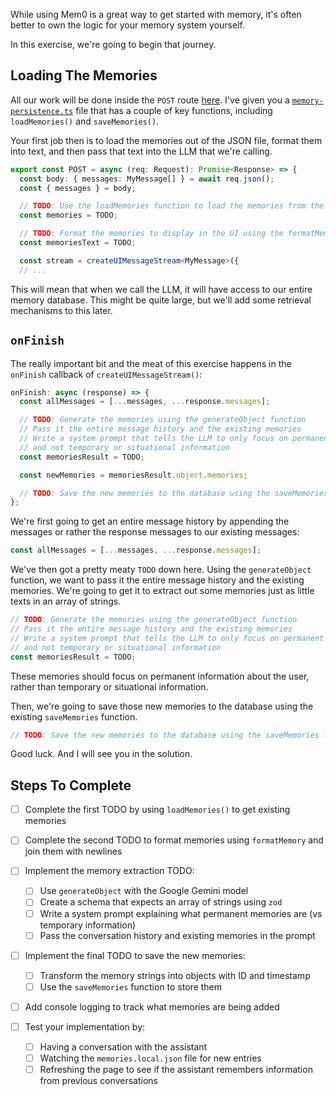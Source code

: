 While using Mem0 is a great way to get started with memory, it's often better to own the logic for your memory system yourself.

In this exercise, we're going to begin that journey.

## Loading The Memories

All our work will be done inside the `POST` route [here](./api/chat.ts). I've given you a [`memory-persistence.ts`](./api/memory-persistence.ts) file that has a couple of key functions, including `loadMemories()` and `saveMemories()`.

Your first job then is to load the memories out of the JSON file, format them into text, and then pass that text into the LLM that we're calling.

```ts
export const POST = async (req: Request): Promise<Response> => {
  const body: { messages: MyMessage[] } = await req.json();
  const { messages } = body;

  // TODO: Use the loadMemories function to load the memories from the database
  const memories = TODO;

  // TODO: Format the memories to display in the UI using the formatMemory function
  const memoriesText = TODO;

  const stream = createUIMessageStream<MyMessage>({
  // ...
```

This will mean that when we call the LLM, it will have access to our entire memory database. This might be quite large, but we'll add some retrieval mechanisms to this later.

## `onFinish`

The really important bit and the meat of this exercise happens in the `onFinish` callback of `createUIMessageStream()`:

```ts
onFinish: async (response) => {
  const allMessages = [...messages, ...response.messages];

  // TODO: Generate the memories using the generateObject function
  // Pass it the entire message history and the existing memories
  // Write a system prompt that tells the LLM to only focus on permanent memories
  // and not temporary or situational information
  const memoriesResult = TODO;

  const newMemories = memoriesResult.object.memories;

  // TODO: Save the new memories to the database using the saveMemories function
};
```

We're first going to get an entire message history by appending the messages or rather the response messages to our existing messages:

```ts
const allMessages = [...messages, ...response.messages];
```

We've then got a pretty meaty `TODO` down here. Using the `generateObject` function, we want to pass it the entire message history and the existing memories. We're going to get it to extract out some memories just as little texts in an array of strings.

```ts
// TODO: Generate the memories using the generateObject function
// Pass it the entire message history and the existing memories
// Write a system prompt that tells the LLM to only focus on permanent memories
// and not temporary or situational information
const memoriesResult = TODO;
```

These memories should focus on permanent information about the user, rather than temporary or situational information.

Then, we're going to save those new memories to the database using the existing `saveMemories` function.

```ts
// TODO: Save the new memories to the database using the saveMemories function
```

Good luck. And I will see you in the solution.

## Steps To Complete

- [ ] Complete the first TODO by using `loadMemories()` to get existing memories

- [ ] Complete the second TODO to format memories using `formatMemory` and join them with newlines

- [ ] Implement the memory extraction TODO:
  - [ ] Use `generateObject` with the Google Gemini model
  - [ ] Create a schema that expects an array of strings using `zod`
  - [ ] Write a system prompt explaining what permanent memories are (vs temporary information)
  - [ ] Pass the conversation history and existing memories in the prompt

- [ ] Implement the final TODO to save the new memories:
  - [ ] Transform the memory strings into objects with ID and timestamp
  - [ ] Use the `saveMemories` function to store them

- [ ] Add console logging to track what memories are being added

- [ ] Test your implementation by:
  - [ ] Having a conversation with the assistant
  - [ ] Watching the `memories.local.json` file for new entries
  - [ ] Refreshing the page to see if the assistant remembers information from previous conversations
